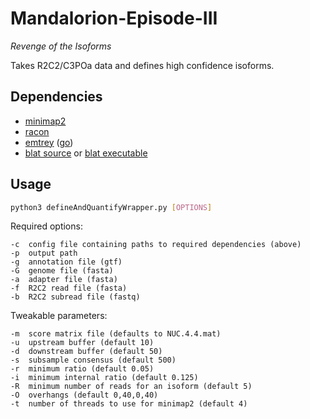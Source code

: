 # Mandalorion-Episode-III #
*Revenge of the Isoforms*

Takes R2C2/C3POa data and defines high confidence isoforms.

## Dependencies ##

- [minimap2](https://github.com/lh3/minimap2)
- [racon](https://github.com/isovic/racon)
- [emtrey](https://github.com/rvolden/emtrey) ([go](https://golang.org/dl/))
- [blat source](https://users.soe.ucsc.edu/~kent/src/blatSrc35.zip) or [blat executable](http://hgdownload.soe.ucsc.edu/admin/exe/)

## Usage ##
```bash
python3 defineAndQuantifyWrapper.py [OPTIONS]
```

Required options:
```
-c  config file containing paths to required dependencies (above)
-p  output path
-g  annotation file (gtf)
-G  genome file (fasta)
-a  adapter file (fasta)
-f  R2C2 read file (fasta)
-b  R2C2 subread file (fastq)
```

Tweakable parameters:
```
-m  score matrix file (defaults to NUC.4.4.mat)
-u  upstream buffer (default 10)
-d  downstream buffer (default 50)
-s  subsample consensus (default 500)
-r  minimum ratio (default 0.05)
-i  minimum internal ratio (default 0.125)
-R  minimum number of reads for an isoform (default 5)
-O  overhangs (default 0,40,0,40)
-t  number of threads to use for minimap2 (default 4)
```
